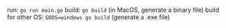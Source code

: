 run: `go run main.go`
build: `go build` (in MacOS, generate a binary file)
build for other OS: `GOOS=windows go build` (generate a .exe file)